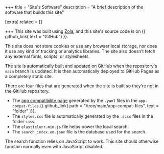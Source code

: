 +++
title = "Site's Software"
description = "A brief description of the software that builds this site"

[extra]
related = []

+++
This site was built using [Zola](https://www.getzola.org/), and this site's source code is on {{ github_link( text = "GitHub") }}.

This site does not store cookies or use any browser local storage, nor does it use any kind of tracking or analytics libraries. The site also doesn't fetch any external fonts, scripts, or stylesheets.

The site is automatically built and updated on GitHub when the repository's `main` branch is updated. It is then automatically deployed to GitHub Pages as a completely static site.

There are four files that are generated when the site is built so they're not in the GitHub repository.

- The [app compatibility page](@/app-compatibility/app-compat-list.md) generated by the `.yaml` files in the `app-compat-files` {{ github_link( path = "/tree/main/app-compat-files", text = "folder" )}}.
- The `styles.css` file is automatically generated by the `.scss` files in the folder `sass`.
- The `elasticlunr.min.js` file helps power the local search.
- The `search_index.en.json` file is the database used for the search.

The search function relies on JavaScript to work. This site should otherwise function normally even with JavaScript disabled.